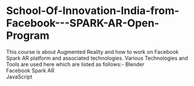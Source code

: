 # School-Of-Innovation-India-from-Facebook---SPARK-AR-Open-Program
This course is about Augmented Reality and how to work on Facebook Spark AR platform and associated technologies.
Various Technologies and Tools are used here which are listed as follows:-
Blender  
Facebook Spark AR  
JavaScript


